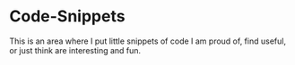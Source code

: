# Code-Snippets
This is an area where I put little snippets of code I am proud of, find useful, or just think are interesting and fun.

